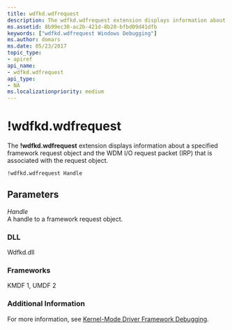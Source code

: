 ```yaml
---
title: wdfkd.wdfrequest
description: The wdfkd.wdfrequest extension displays information about a specified framework request object and the WDM I/O request packet (IRP) that is associated with the request object.
ms.assetid: 8b99ec30-ac2b-421d-8b20-bfbd09d41dfb
keywords: ["wdfkd.wdfrequest Windows Debugging"]
ms.author: domars
ms.date: 05/23/2017
topic_type:
- apiref
api_name:
- wdfkd.wdfrequest
api_type:
- NA
ms.localizationpriority: medium
---
```


# !wdfkd.wdfrequest


The **!wdfkd.wdfrequest** extension displays information about a specified framework request object and the WDM I/O request packet (IRP) that is associated with the request object.

```dbgcmd
!wdfkd.wdfrequest Handle
```

## <span id="Parameters"></span><span id="parameters"></span><span id="PARAMETERS"></span>Parameters


<span id="_______Handle______"></span><span id="_______handle______"></span><span id="_______HANDLE______"></span> *Handle*   
A handle to a framework request object.

### <span id="DLL"></span><span id="dll"></span>DLL

Wdfkd.dll

### <span id="Frameworks"></span><span id="frameworks"></span><span id="FRAMEWORKS"></span>Frameworks

KMDF 1, UMDF 2

### <span id="Additional_Information"></span><span id="additional_information"></span><span id="ADDITIONAL_INFORMATION"></span>Additional Information

For more information, see [Kernel-Mode Driver Framework Debugging](kernel-mode-driver-framework-debugging.md).

 

 





